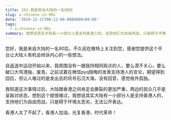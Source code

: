 ```yaml
---
title: 163.我是来自大陆的一名90后
slug: a-chinese-in-90s
date: '2019-12-11T00:12:00.0000000+08:00'
tags:
  - a-chinese-in-90s
summary: 我想说其实大陆有一小部分人是支持香港人的，支持他们为自由而战，只是碍于环境太恶劣，无法公开表达。
---
```

您好，我是来自大陆的一名90后，不久前在推特上关注到您，感谢您提供这个平台让大陆人有机会倾诉内心的一些想法。



自返送中运动开始以来，我周围没有一跟我持相同观点的人，要么漠不关心，要么破口大骂港独，废青。之前试着在微信pyq隐晦的发表支持港人的言论，期望得到回应，但让人难过的是发出去的讯号石沉大海，没有回音，感觉格外孤独。



我知道这次事情过后，大陆跟香港之间肯定会撕裂的更加严重，两边的民众几乎是呈敌对状态，想到这个就很难过，我想说其实大陆有一小部分人是支持香港人的，支持他们为自由而战，只是碍于环境太恶劣，无法公开表达。



香港人太了不起了，香港人加油，光复香港，时代革命！
